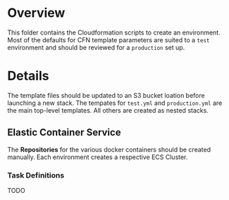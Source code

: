 # Overview

This folder contains the Cloudformation scripts to create an environment. Most of the defaults for CFN template parameters are suited to a `test` environment and should be reviewed for a `production` set up. 

# Details

The template files should be updated to an S3 bucket loation before launching a new stack. The tempates for `test.yml` and `production.yml` are the main top-level templates. All others are created as nested stacks. 

## Elastic Container Service

The **Repositories** for the various docker containers should be created manually. 
Each environment creates a respective ECS Cluster. 

### Task Definitions

TODO
